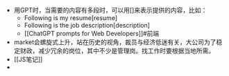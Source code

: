 - 用GPT时，当需要的内容有多段时，可以用[]来表示提供的内容，比如：
	- Following is my resume[resume]
	- Following is the job description[description]
	- [[ChatGPT prompts for Web Developers]]#前端
- market会螺旋式上升，站在历史的视角，裁员与经济低迷有关，大公司为了稳定财政，减少冗余的岗位，其中不少是管理岗。找工作时要根据当地所需。
- [[JS笔记]]
-
